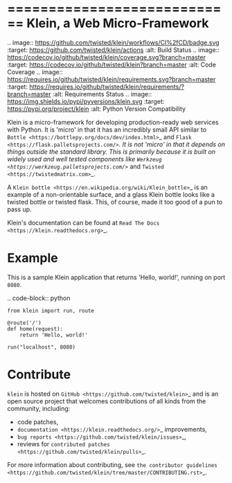 ============================
Klein, a Web Micro-Framework
============================

.. image:: https://github.com/twisted/klein/workflows/CI%2fCD/badge.svg
    :target: https://github.com/twisted/klein/actions
    :alt: Build Status
.. image:: https://codecov.io/github/twisted/klein/coverage.svg?branch=master
    :target: https://codecov.io/github/twisted/klein?branch=master
    :alt: Code Coverage
.. image:: https://requires.io/github/twisted/klein/requirements.svg?branch=master
    :target: https://requires.io/github/twisted/klein/requirements/?branch=master
    :alt: Requirements Status
.. image:: https://img.shields.io/pypi/pyversions/klein.svg
    :target: https://pypi.org/project/klein
    :alt: Python Version Compatibility

Klein is a micro-framework for developing production-ready web services with Python.
It is 'micro' in that it has an incredibly small API similar to `Bottle <https://bottlepy.org/docs/dev/index.html>`_ and `Flask <https://flask.palletsprojects.com/>`_.
It is not 'micro' in that it depends on things outside the standard library.
This is primarily because it is built on widely used and well tested components like `Werkzeug <https://werkzeug.palletsprojects.com/>`_ and `Twisted <https://twistedmatrix.com>`_.

A `Klein bottle <https://en.wikipedia.org/wiki/Klein_bottle>`_ is an example of a non-orientable surface, and a glass Klein bottle looks like a twisted bottle or twisted flask.
This, of course, made it too good of a pun to pass up.

Klein's documentation can be found at `Read The Docs <https://klein.readthedocs.org>`_.


Example
========

This is a sample Klein application that returns 'Hello, world!', running on port ``8080``.

.. code-block:: python

    from klein import run, route

    @route('/')
    def home(request):
        return 'Hello, world!'

    run("localhost", 8080)


Contribute
==========

``klein`` is hosted on `GitHub <https://github.com/twisted/klein>`_ and is an open source project that welcomes contributions of all kinds from the community, including:

- code patches,
- `documentation <https://klein.readthedocs.org/>`_ improvements,
- `bug reports <https://github.com/twisted/klein/issues>`_,
- reviews for `contributed patches <https://github.com/twisted/klein/pulls>`_.

For more information about contributing, see `the contributor guidelines <https://github.com/twisted/klein/tree/master/CONTRIBUTING.rst>`_.
